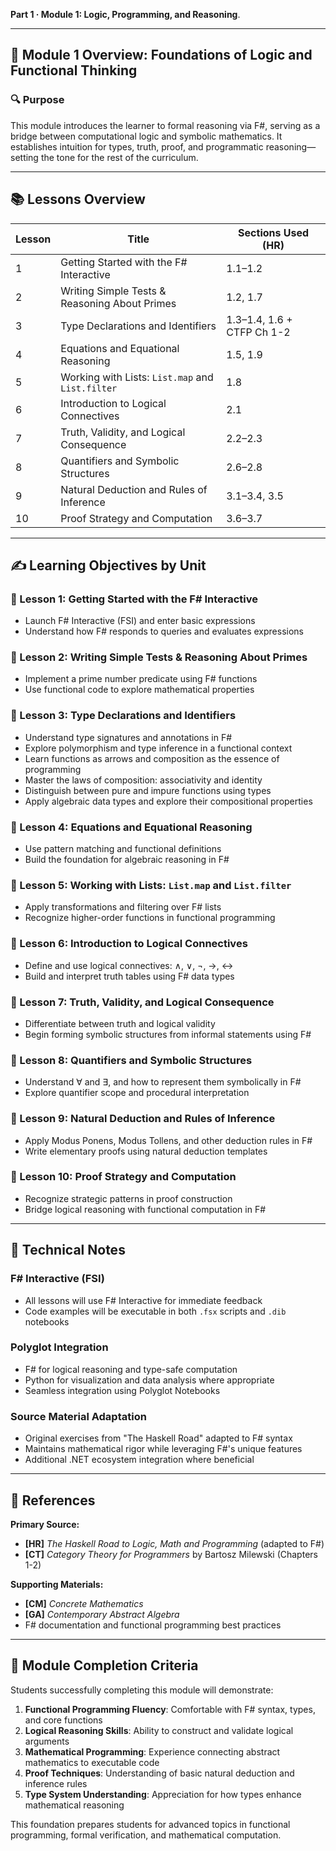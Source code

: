 **Part 1 · Module 1: Logic, Programming, and Reasoning**.

---

## 🧠 Module 1 Overview: Foundations of Logic and Functional Thinking

### 🔍 Purpose
This module introduces the learner to formal reasoning via F#, serving as a bridge between computational logic and symbolic mathematics. It establishes intuition for types, truth, proof, and programmatic reasoning—setting the tone for the rest of the curriculum.

---

## 📚 Lessons Overview

| Lesson | Title                                               | Sections Used (HR)                          |
|--------|-----------------------------------------------------|---------------------------------------------|
| 1      | Getting Started with the F# Interactive             | 1.1–1.2                                      |
| 2      | Writing Simple Tests & Reasoning About Primes       | 1.2, 1.7                                     |
| 3      | Type Declarations and Identifiers                   | 1.3–1.4, 1.6 + CTFP Ch 1-2                  |
| 4      | Equations and Equational Reasoning                  | 1.5, 1.9                                     |
| 5      | Working with Lists: `List.map` and `List.filter`    | 1.8                                          |
| 6      | Introduction to Logical Connectives                 | 2.1                                          |
| 7      | Truth, Validity, and Logical Consequence            | 2.2–2.3                                      |
| 8      | Quantifiers and Symbolic Structures                 | 2.6–2.8                                      |
| 9      | Natural Deduction and Rules of Inference            | 3.1–3.4, 3.5                                 |
| 10     | Proof Strategy and Computation                      | 3.6–3.7                                      |

---

## ✍️ Learning Objectives by Unit

### 🎯 Lesson 1: Getting Started with the F# Interactive
- Launch F# Interactive (FSI) and enter basic expressions
- Understand how F# responds to queries and evaluates expressions

### 🎯 Lesson 2: Writing Simple Tests & Reasoning About Primes
- Implement a prime number predicate using F# functions
- Use functional code to explore mathematical properties

### 🎯 Lesson 3: Type Declarations and Identifiers
- Understand type signatures and annotations in F#
- Explore polymorphism and type inference in a functional context
- Learn functions as arrows and composition as the essence of programming
- Master the laws of composition: associativity and identity
- Distinguish between pure and impure functions using types
- Apply algebraic data types and explore their compositional properties

### 🎯 Lesson 4: Equations and Equational Reasoning
- Use pattern matching and functional definitions
- Build the foundation for algebraic reasoning in F#

### 🎯 Lesson 5: Working with Lists: `List.map` and `List.filter`
- Apply transformations and filtering over F# lists
- Recognize higher-order functions in functional programming

### 🎯 Lesson 6: Introduction to Logical Connectives
- Define and use logical connectives: ∧, ∨, ¬, →, ↔
- Build and interpret truth tables using F# data types

### 🎯 Lesson 7: Truth, Validity, and Logical Consequence
- Differentiate between truth and logical validity
- Begin forming symbolic structures from informal statements using F#

### 🎯 Lesson 8: Quantifiers and Symbolic Structures
- Understand ∀ and ∃, and how to represent them symbolically in F#
- Explore quantifier scope and procedural interpretation

### 🎯 Lesson 9: Natural Deduction and Rules of Inference
- Apply Modus Ponens, Modus Tollens, and other deduction rules in F#
- Write elementary proofs using natural deduction templates

### 🎯 Lesson 10: Proof Strategy and Computation
- Recognize strategic patterns in proof construction
- Bridge logical reasoning with functional computation in F#

---

## 🔧 Technical Notes

### **F# Interactive (FSI)**
- All lessons will use F# Interactive for immediate feedback
- Code examples will be executable in both `.fsx` scripts and `.dib` notebooks

### **Polyglot Integration**
- F# for logical reasoning and type-safe computation  
- Python for visualization and data analysis where appropriate
- Seamless integration using Polyglot Notebooks

### **Source Material Adaptation**
- Original exercises from "The Haskell Road" adapted to F# syntax
- Maintains mathematical rigor while leveraging F#'s unique features
- Additional .NET ecosystem integration where beneficial

---

## 📖 References

**Primary Source:**
- **[HR]** *The Haskell Road to Logic, Math and Programming* (adapted to F#)
- **[CT]** *Category Theory for Programmers* by Bartosz Milewski (Chapters 1-2)

**Supporting Materials:**
- **[CM]** *Concrete Mathematics* 
- **[GA]** *Contemporary Abstract Algebra*
- F# documentation and functional programming best practices

---

## 🎯 Module Completion Criteria

Students successfully completing this module will demonstrate:

1. **Functional Programming Fluency**: Comfortable with F# syntax, types, and core functions
2. **Logical Reasoning Skills**: Ability to construct and validate logical arguments
3. **Mathematical Programming**: Experience connecting abstract mathematics to executable code
4. **Proof Techniques**: Understanding of basic natural deduction and inference rules
5. **Type System Understanding**: Appreciation for how types enhance mathematical reasoning

This foundation prepares students for advanced topics in functional programming, formal verification, and mathematical computation.
